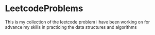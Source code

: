 # LeetcodeProblems
This is my collection of the leetcode problem i have been working on for advance my skills in practicing the data structures and algorithms
